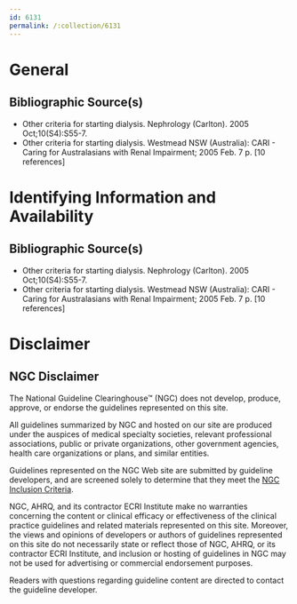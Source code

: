 ```yaml
---
id: 6131
permalink: /:collection/6131
---
```


# General

## Bibliographic Source(s)

- Other criteria for starting dialysis. Nephrology (Carlton). 2005 Oct;10(S4):S55-7.
- Other criteria for starting dialysis. Westmead NSW (Australia): CARI - Caring for Australasians with Renal Impairment; 2005 Feb. 7 p. [10 references]

# Identifying Information and Availability

## Bibliographic Source(s)

- Other criteria for starting dialysis. Nephrology (Carlton). 2005 Oct;10(S4):S55-7.
- Other criteria for starting dialysis. Westmead NSW (Australia): CARI - Caring for Australasians with Renal Impairment; 2005 Feb. 7 p. [10 references]

# Disclaimer

## NGC Disclaimer

The National Guideline Clearinghouse™ (NGC) does not develop, produce, approve, or endorse the guidelines represented on this site.

All guidelines summarized by NGC and hosted on our site are produced under the auspices of medical specialty societies, relevant professional associations, public or private organizations, other government agencies, health care organizations or plans, and similar entities.

Guidelines represented on the NGC Web site are submitted by guideline developers, and are screened solely to determine that they meet the [NGC Inclusion Criteria](/help-and-about/summaries/inclusion-criteria).

NGC, AHRQ, and its contractor ECRI Institute make no warranties concerning the content or clinical efficacy or effectiveness of the clinical practice guidelines and related materials represented on this site. Moreover, the views and opinions of developers or authors of guidelines represented on this site do not necessarily state or reflect those of NGC, AHRQ, or its contractor ECRI Institute, and inclusion or hosting of guidelines in NGC may not be used for advertising or commercial endorsement purposes.

Readers with questions regarding guideline content are directed to contact the guideline developer.


